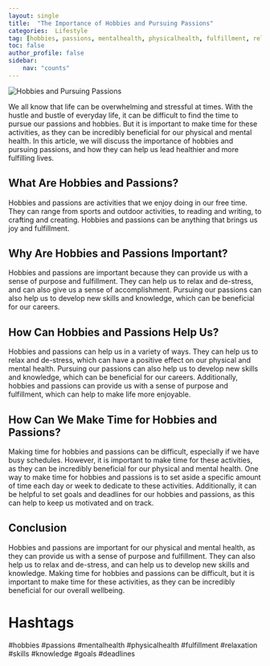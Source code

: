 ```yaml
---
layout: single
title:  "The Importance of Hobbies and Pursuing Passions"
categories:  Lifestyle
tag: [hobbies, passions, mentalhealth, physicalhealth, fulfillment, relaxation, skills, knowledge, goals, deadlines, ]
toc: false
author_profile: false
sidebar:
    nav: "counts"
---
```

    
![Hobbies and Pursuing Passions](https://images.pexels.com/photos/1222271/pexels-photo-1222271.jpeg?auto=compress&cs=tinysrgb&dpr=2&h=650&w=940)

We all know that life can be overwhelming and stressful at times. With the hustle and bustle of everyday life, it can be difficult to find the time to pursue our passions and hobbies. But it is important to make time for these activities, as they can be incredibly beneficial for our physical and mental health. In this article, we will discuss the importance of hobbies and pursuing passions, and how they can help us lead healthier and more fulfilling lives.

## What Are Hobbies and Passions?

Hobbies and passions are activities that we enjoy doing in our free time. They can range from sports and outdoor activities, to reading and writing, to crafting and creating. Hobbies and passions can be anything that brings us joy and fulfillment.

## Why Are Hobbies and Passions Important?

Hobbies and passions are important because they can provide us with a sense of purpose and fulfillment. They can help us to relax and de-stress, and can also give us a sense of accomplishment. Pursuing our passions can also help us to develop new skills and knowledge, which can be beneficial for our careers.

## How Can Hobbies and Passions Help Us?

Hobbies and passions can help us in a variety of ways. They can help us to relax and de-stress, which can have a positive effect on our physical and mental health. Pursuing our passions can also help us to develop new skills and knowledge, which can be beneficial for our careers. Additionally, hobbies and passions can provide us with a sense of purpose and fulfillment, which can help to make life more enjoyable.

## How Can We Make Time for Hobbies and Passions?

Making time for hobbies and passions can be difficult, especially if we have busy schedules. However, it is important to make time for these activities, as they can be incredibly beneficial for our physical and mental health. One way to make time for hobbies and passions is to set aside a specific amount of time each day or week to dedicate to these activities. Additionally, it can be helpful to set goals and deadlines for our hobbies and passions, as this can help to keep us motivated and on track.

## Conclusion

Hobbies and passions are important for our physical and mental health, as they can provide us with a sense of purpose and fulfillment. They can also help us to relax and de-stress, and can help us to develop new skills and knowledge. Making time for hobbies and passions can be difficult, but it is important to make time for these activities, as they can be incredibly beneficial for our overall wellbeing. 

# Hashtags

#hobbies #passions #mentalhealth #physicalhealth #fulfillment #relaxation #skills #knowledge #goals #deadlines